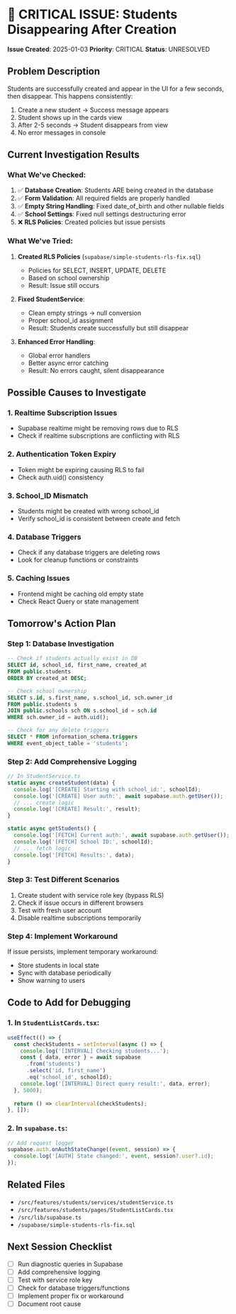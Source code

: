 # 🚨 CRITICAL ISSUE: Students Disappearing After Creation

**Issue Created**: 2025-01-03
**Priority**: CRITICAL
**Status**: UNRESOLVED

## Problem Description
Students are successfully created and appear in the UI for a few seconds, then disappear. This happens consistently:
1. Create a new student → Success message appears
2. Student shows up in the cards view
3. After 2-5 seconds → Student disappears from view
4. No error messages in console

## Current Investigation Results

### What We've Checked:
1. ✅ **Database Creation**: Students ARE being created in the database
2. ✅ **Form Validation**: All required fields are properly handled
3. ✅ **Empty String Handling**: Fixed date_of_birth and other nullable fields
4. ✅ **School Settings**: Fixed null settings destructuring error
5. ❌ **RLS Policies**: Created policies but issue persists

### What We've Tried:
1. **Created RLS Policies** (`supabase/simple-students-rls-fix.sql`)
   - Policies for SELECT, INSERT, UPDATE, DELETE
   - Based on school ownership
   - Result: Issue still occurs

2. **Fixed StudentService**:
   - Clean empty strings → null conversion
   - Proper school_id assignment
   - Result: Students create successfully but still disappear

3. **Enhanced Error Handling**:
   - Global error handlers
   - Better async error catching
   - Result: No errors caught, silent disappearance

## Possible Causes to Investigate

### 1. **Realtime Subscription Issues**
- Supabase realtime might be removing rows due to RLS
- Check if realtime subscriptions are conflicting with RLS

### 2. **Authentication Token Expiry**
- Token might be expiring causing RLS to fail
- Check auth.uid() consistency

### 3. **School_ID Mismatch**
- Students might be created with wrong school_id
- Verify school_id is consistent between create and fetch

### 4. **Database Triggers**
- Check if any database triggers are deleting rows
- Look for cleanup functions or constraints

### 5. **Caching Issues**
- Frontend might be caching old empty state
- Check React Query or state management

## Tomorrow's Action Plan

### Step 1: Database Investigation
```sql
-- Check if students actually exist in DB
SELECT id, school_id, first_name, created_at 
FROM public.students 
ORDER BY created_at DESC;

-- Check school ownership
SELECT s.id, s.first_name, s.school_id, sch.owner_id
FROM public.students s
JOIN public.schools sch ON s.school_id = sch.id
WHERE sch.owner_id = auth.uid();

-- Check for any delete triggers
SELECT * FROM information_schema.triggers 
WHERE event_object_table = 'students';
```

### Step 2: Add Comprehensive Logging
```typescript
// In StudentService.ts
static async createStudent(data) {
  console.log('[CREATE] Starting with school_id:', schoolId);
  console.log('[CREATE] User auth:', await supabase.auth.getUser());
  // ... create logic
  console.log('[CREATE] Result:', result);
}

static async getStudents() {
  console.log('[FETCH] Current auth:', await supabase.auth.getUser());
  console.log('[FETCH] School ID:', schoolId);
  // ... fetch logic
  console.log('[FETCH] Results:', data);
}
```

### Step 3: Test Different Scenarios
1. Create student with service role key (bypass RLS)
2. Check if issue occurs in different browsers
3. Test with fresh user account
4. Disable realtime subscriptions temporarily

### Step 4: Implement Workaround
If issue persists, implement temporary workaround:
- Store students in local state
- Sync with database periodically
- Show warning to users

## Code to Add for Debugging

### 1. In `StudentListCards.tsx`:
```typescript
useEffect(() => {
  const checkStudents = setInterval(async () => {
    console.log('[INTERVAL] Checking students...');
    const { data, error } = await supabase
      .from('students')
      .select('id, first_name')
      .eq('school_id', schoolId);
    console.log('[INTERVAL] Direct query result:', data, error);
  }, 5000);
  
  return () => clearInterval(checkStudents);
}, []);
```

### 2. In `supabase.ts`:
```typescript
// Add request logger
supabase.auth.onAuthStateChange((event, session) => {
  console.log('[AUTH] State changed:', event, session?.user?.id);
});
```

## Related Files
- `/src/features/students/services/studentService.ts`
- `/src/features/students/pages/StudentListCards.tsx`
- `/src/lib/supabase.ts`
- `/supabase/simple-students-rls-fix.sql`

## Next Session Checklist
- [ ] Run diagnostic queries in Supabase
- [ ] Add comprehensive logging
- [ ] Test with service role key
- [ ] Check for database triggers/functions
- [ ] Implement proper fix or workaround
- [ ] Document root cause